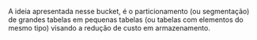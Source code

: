 <p>A ideia apresentada nesse bucket, é o particionamento (ou segmentação) de grandes tabelas em pequenas tabelas (ou tabelas com  elementos do mesmo tipo) visando a redução de custo em armazenamento.</p>
